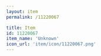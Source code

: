 ```yaml
---
layout: item
permalink: /11220067

title: Item
id: 11220067
item_name: 'Unknown'
icon_url: 'item/icon/11220067.png'
---
```

